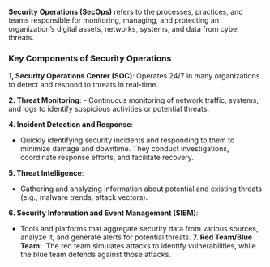 **Security Operations (SecOps)** refers to the processes, practices, and teams responsible for monitoring, managing, and protecting an organization’s digital assets, networks, systems, and data from cyber threats.

### Key Components of Security Operations

**1, Security Operations Center (SOC)**: 
Operates 24/7 in many organizations to detect and respond to threats in real-time.

**2. Threat Monitoring**:
    - Continuous monitoring of network traffic, systems, and logs to identify suspicious activities or potential threats.

**4. Incident Detection and Response**:

- Quickly identifying security incidents and responding to them to minimize damage and downtime. They conduct investigations, coordinate response efforts, and facilitate recovery.

**5. Threat Intelligence**:

- Gathering and analyzing information about potential and existing threats (e.g., malware trends, attack vectors).

**6. Security Information and Event Management (SIEM)**:

- Tools and platforms that aggregate security data from various sources, analyze it, and generate alerts for potential threats.
**7. Red Team/Blue Team:** 
The red team simulates attacks to identify vulnerabilities, while the blue team defends against those attacks.

